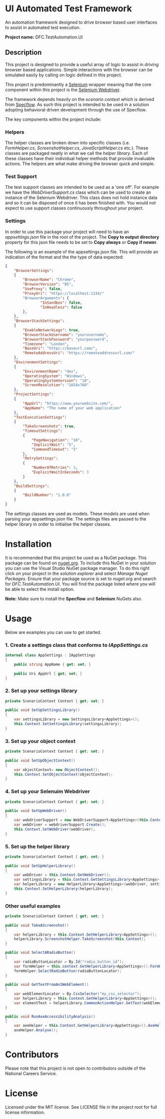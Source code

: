# UI Automated Test Framework
An automation framework designed to drive browser based user interfaces to assist in automated test execution.

**Project name:** DFC.TestAutomation.UI

## Description
This project is designed to provide a useful array of logic to assist in driving browser based applications. Simple interactions with the browser can be simulated easily by calling on logic defined in this project. 

This project is predominantly a [Selenium](https://www.selenium.dev/) wrapper meaning that the core component within this project is the [Selenium Webdriver](https://www.selenium.dev/documentation/en/webdriver/). 

The framework depends heavily on the *scenario context* which is derived from [Specflow](https://specflow.org/). As such this project is intended to be used in a solution adopting behavioral driven development through the use of Specflow.

The key components within the project include:

### Helpers
The helper classes are broken down into specific classes (i.e. *FormHelper.cs*, *ScreenshotHelper.cs*, *JavaScriptHelper.cs* etc.). These classes are packaged neatly in what we call the *helper library*. Each of these classes have their individual helper methods that provide invaluable actions. The helpers are what make driving the browser quick and simple.

### Test Support
The test support classes are intended to be used as a 'one off'. For example we have the *WebDriverSupport.cs* class which can be used to create an instance of the Selenium Webdriver. This class does not hold instance data and so it can be disposed of once it has been finished with. You would not expect to use support classes continuously throughout your project.

### Settings
In order to use this package your project will need to have an *appsettings.json* file in the root of the project. The **Copy to output directory** property for this json file needs to be set to **Copy always** or **Copy if newer**.

The following is an example of the appsettings.json file. This will provide an indication of the format and the the type of data expected:

```JSON
{
	"BrowserSettings": 
	{
		"BrowserName": "Chrome",
		"BrowserVersion": "85",
		"UseProxy": false,
		"ProxyUri": "https://localhost:1234/"
		"BrowserArguments": {
			    "InSandbox": false,
			    "InHeadless": false
		},  
	},
	"BrowserStackSettings": 
	{
		"EnableNetworkLogs": true,
		"BrowserStackUsername": "yourusername",
		"BrowserStackPassword": "yourpassword",
		"Timezone": "London",
		"BaseUri": "https://baseurl.com/",
		"RemoteAddressUri": "https://remoteaddressurl.com/"
	},
	"EnvironmentSettings": 
	{
		"EnvironmentName": "dev",
		"OperatingSystem": "Windows",
		"OperatingSystemVersion": "10",
		"ScreenResolution": "1024x768"
	},
	"ProjectSettings": 
	{
		"AppUrl": "https://www.yourwebsite.com/",
		"AppName": "The name of your web application"
	},
	"TestExecutionSettings": 
	{
		"TakeScreenshots": true,
		"TimeoutSettings": 
		{
			"PageNavigation": "10",
			"ImplicitWait": "5",
			"CommandTimeout": "5"
		},
		"RetrySettings": 
		{
		    "NumberOfRetries": 3,
		    "ExplicitWaitInSeconds": 3
		}
	},
	"BuildSettings":
	{
		"BuildNumber": "1.0.0"
	}
}
```

The settings classes are used as models. These models are used when parsing your appsettings.json file. The settings files are passed to the helper library in order to initialise the helper classes.
# Installation
It is recommended that this project be used as a NuGet package. This package can be found on [nuget.org](https://www.nuget.org/packages/DFC.TestAutomation.UI/). To include this NuGet in your solution you can use the Visual Studio NuGet package manager. To do this right click on your project in the *solution explorer* and select *Manage Nuget Packages*. Ensure that your package source is set to *nuget.org* and search for *DFC.TestAutomation.UI*. You will find the package listed where you will be able to select the install option.

**Note:** Make sure to install the **Specflow** and **Selenium** NuGets also.

# Usage
Below are examples you can use to get started.

### 1. Create a settings class that conforms to *IAppSettings.cs*
    
```C#
internal class AppSettings : IAppSettings
{
    public string AppName { get; set; }
        
    public Uri AppUrl { get; set; }
}
```

### 2. Set up your settings library

```C#
private ScenarioContext Context { get; set; }
    
public void SetUpSettingsLibrary()
{
	var settingsLibrary = new SettingsLibrary<AppSettings>();
	this.Context.SetSettingsLibrary(settingsLibrary);
}
```

### 3. Set up your object context

```C#
private ScenarioContext Context { get; set; }
    
public void SetUpObjectContext()
{
	var objectContext= new ObjectContext();
	this.Context.SetObjectContext(objectContext);
}
```
	
### 4. Set up your Selenuim Webdriver

```C#
private ScenarioContext Context { get; set; }
    
public void SetUpWebDriver()
{
	var webdriverSupport = new WebDriverSupport<AppSettings>(this.Context);
	var webDriver = webdriverSupport.Create();
	this.Context.SetWebDriver(webDriver);
}
```

### 5. Set up the helper library

```C#
private ScenarioContext Context { get; set; }
    
public void SetUpHelperLibrary()
{
	var webDriver = this.Context.GetWebDriver();
	var settingsLibrary = this.Context.GetSettingsLibrary<AppSettings>();
	var helperLibrary = new HelperLibrary<AppSettings>(webDriver, settingsLibrary);
	this.Context.SetHelperLibrary(helperLibrary);
}
```

### Other useful examples

```C#
private ScenarioContext Context { get; set; }
    
public void TakeAScreenshot() 
{
	var helperLibrary = this.Context.GetHelperLibrary<AppSettings>();
	helperLibrary.ScreenshotHelper.TakeScreenshot(this.Context);
}

public void SelectARadioButton() 
{
	var radioButtonLocator = By.Id("radio_button_id");
    var formHelper = this.context.GetHelperLibrary<AppSettings>().FormHelper;
    formHelper.SelectRadioButton(radioButtonLocator);   
}
    
public void GetTextFromAnIWebElement() 
{
	var webElementLocator = By.CssSelector("my_css_selector");
	var helperLibrary = this.Context.GetHelperLibrary<AppSettings>();
	var elementText = helperLibrary.CommonActionHelper.GetText(webElementLocator);
}

public void RunAxeAccessibilityAnalysis() 
{
	var axeHelper = this.Context.GetHelperLibrary<AppSettings>().AxeHelper;
    axeHelper.Analyse();    
}
```

# Contributors

Please note that this project is not open to contributors outside of the National Careers Service.

# License

Licensed under the MIT license. See LICENSE file in the project root for full license information.